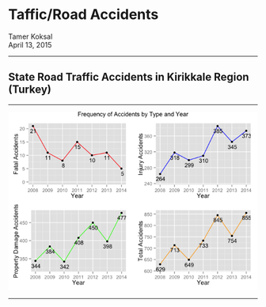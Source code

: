 # Taffic/Road Accidents
Tamer Koksal  
April 13, 2015  






***

## State Road Traffic Accidents in Kirikkale Region (Turkey)


***

![](accidents1_files/figure-html/grafikler-1.png) 

***
